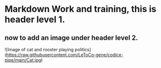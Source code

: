 # Markdown Work and training, this is header level 1.

## now to add an image under header level 2.

![Image of cat and rooster playing politics] (https://raw.githubusercontent.com/LeToCo-gene/codice-pipe/main/Cat.jpg)
